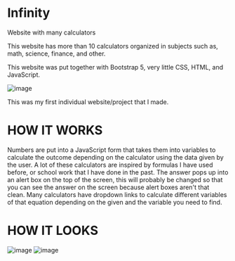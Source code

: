 # Infinity
 Website with many calculators

This website has more than 10 calculators organized in subjects such as, math, science, finance, and other.


 This website was put together with Bootstrap 5, very little CSS, HTML, and JavaScript.

 ![image](https://user-images.githubusercontent.com/109916599/201553494-261c7401-a512-4e86-9ce4-c82d50f2de54.png)    
 
 This was my first individual website/project that I made. 
 
 # HOW IT WORKS
 Numbers are put into a JavaScript form that takes them into variables to calculate the outcome depending on the calculator using the data given by the user. A lot of these calculators are inspired by formulas I have used before, or school work that I have done in the past. The answer pops up into an alert box on the top of the screen, this will probably be changed so that you can see the answer on the screen because alert boxes aren't that clean. Many calculators have dropdown links to calculate different variables of that equation depending on the given and the variable you need to find. 
 
# HOW IT LOOKS
 
![image](https://user-images.githubusercontent.com/109916599/201554037-334c4c5f-7c8b-4e10-90da-e60f7ae72e67.png)
![image](https://user-images.githubusercontent.com/109916599/201554090-d0dade52-1219-4066-acc4-6ac085a57839.png)

